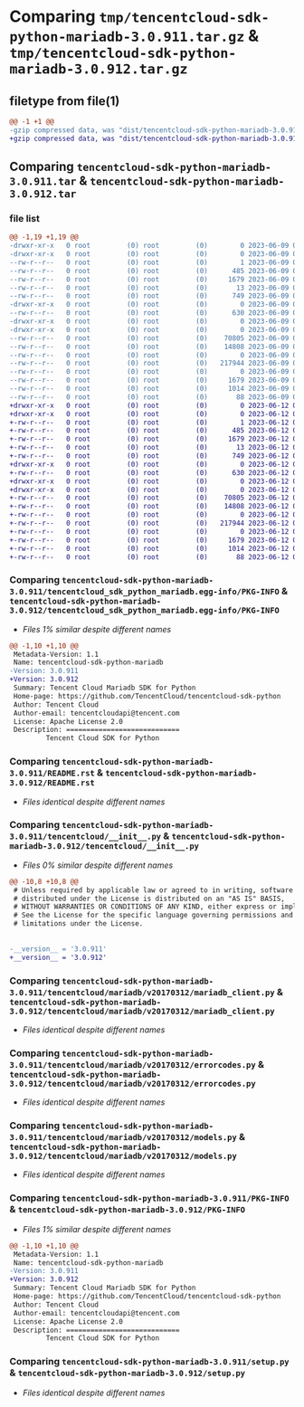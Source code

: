 # Comparing `tmp/tencentcloud-sdk-python-mariadb-3.0.911.tar.gz` & `tmp/tencentcloud-sdk-python-mariadb-3.0.912.tar.gz`

## filetype from file(1)

```diff
@@ -1 +1 @@
-gzip compressed data, was "dist/tencentcloud-sdk-python-mariadb-3.0.911.tar", last modified: Fri Jun  9 02:22:36 2023, max compression
+gzip compressed data, was "dist/tencentcloud-sdk-python-mariadb-3.0.912.tar", last modified: Mon Jun 12 03:07:13 2023, max compression
```

## Comparing `tencentcloud-sdk-python-mariadb-3.0.911.tar` & `tencentcloud-sdk-python-mariadb-3.0.912.tar`

### file list

```diff
@@ -1,19 +1,19 @@
-drwxr-xr-x   0 root         (0) root         (0)        0 2023-06-09 02:22:36.000000 tencentcloud-sdk-python-mariadb-3.0.911/
-drwxr-xr-x   0 root         (0) root         (0)        0 2023-06-09 02:22:36.000000 tencentcloud-sdk-python-mariadb-3.0.911/tencentcloud_sdk_python_mariadb.egg-info/
--rw-r--r--   0 root         (0) root         (0)        1 2023-06-09 02:22:36.000000 tencentcloud-sdk-python-mariadb-3.0.911/tencentcloud_sdk_python_mariadb.egg-info/dependency_links.txt
--rw-r--r--   0 root         (0) root         (0)      485 2023-06-09 02:22:36.000000 tencentcloud-sdk-python-mariadb-3.0.911/tencentcloud_sdk_python_mariadb.egg-info/SOURCES.txt
--rw-r--r--   0 root         (0) root         (0)     1679 2023-06-09 02:22:36.000000 tencentcloud-sdk-python-mariadb-3.0.911/tencentcloud_sdk_python_mariadb.egg-info/PKG-INFO
--rw-r--r--   0 root         (0) root         (0)       13 2023-06-09 02:22:36.000000 tencentcloud-sdk-python-mariadb-3.0.911/tencentcloud_sdk_python_mariadb.egg-info/top_level.txt
--rw-r--r--   0 root         (0) root         (0)      749 2023-06-09 02:22:36.000000 tencentcloud-sdk-python-mariadb-3.0.911/README.rst
-drwxr-xr-x   0 root         (0) root         (0)        0 2023-06-09 02:22:36.000000 tencentcloud-sdk-python-mariadb-3.0.911/tencentcloud/
--rw-r--r--   0 root         (0) root         (0)      630 2023-06-09 02:22:36.000000 tencentcloud-sdk-python-mariadb-3.0.911/tencentcloud/__init__.py
-drwxr-xr-x   0 root         (0) root         (0)        0 2023-06-09 02:22:36.000000 tencentcloud-sdk-python-mariadb-3.0.911/tencentcloud/mariadb/
-drwxr-xr-x   0 root         (0) root         (0)        0 2023-06-09 02:22:36.000000 tencentcloud-sdk-python-mariadb-3.0.911/tencentcloud/mariadb/v20170312/
--rw-r--r--   0 root         (0) root         (0)    70805 2023-06-09 02:22:36.000000 tencentcloud-sdk-python-mariadb-3.0.911/tencentcloud/mariadb/v20170312/mariadb_client.py
--rw-r--r--   0 root         (0) root         (0)    14808 2023-06-09 02:22:36.000000 tencentcloud-sdk-python-mariadb-3.0.911/tencentcloud/mariadb/v20170312/errorcodes.py
--rw-r--r--   0 root         (0) root         (0)        0 2023-06-09 02:22:36.000000 tencentcloud-sdk-python-mariadb-3.0.911/tencentcloud/mariadb/v20170312/__init__.py
--rw-r--r--   0 root         (0) root         (0)   217944 2023-06-09 02:22:36.000000 tencentcloud-sdk-python-mariadb-3.0.911/tencentcloud/mariadb/v20170312/models.py
--rw-r--r--   0 root         (0) root         (0)        0 2023-06-09 02:22:36.000000 tencentcloud-sdk-python-mariadb-3.0.911/tencentcloud/mariadb/__init__.py
--rw-r--r--   0 root         (0) root         (0)     1679 2023-06-09 02:22:36.000000 tencentcloud-sdk-python-mariadb-3.0.911/PKG-INFO
--rw-r--r--   0 root         (0) root         (0)     1014 2023-06-09 02:22:36.000000 tencentcloud-sdk-python-mariadb-3.0.911/setup.py
--rw-r--r--   0 root         (0) root         (0)       88 2023-06-09 02:22:36.000000 tencentcloud-sdk-python-mariadb-3.0.911/setup.cfg
+drwxr-xr-x   0 root         (0) root         (0)        0 2023-06-12 03:07:13.000000 tencentcloud-sdk-python-mariadb-3.0.912/
+drwxr-xr-x   0 root         (0) root         (0)        0 2023-06-12 03:07:13.000000 tencentcloud-sdk-python-mariadb-3.0.912/tencentcloud_sdk_python_mariadb.egg-info/
+-rw-r--r--   0 root         (0) root         (0)        1 2023-06-12 03:07:13.000000 tencentcloud-sdk-python-mariadb-3.0.912/tencentcloud_sdk_python_mariadb.egg-info/dependency_links.txt
+-rw-r--r--   0 root         (0) root         (0)      485 2023-06-12 03:07:13.000000 tencentcloud-sdk-python-mariadb-3.0.912/tencentcloud_sdk_python_mariadb.egg-info/SOURCES.txt
+-rw-r--r--   0 root         (0) root         (0)     1679 2023-06-12 03:07:13.000000 tencentcloud-sdk-python-mariadb-3.0.912/tencentcloud_sdk_python_mariadb.egg-info/PKG-INFO
+-rw-r--r--   0 root         (0) root         (0)       13 2023-06-12 03:07:13.000000 tencentcloud-sdk-python-mariadb-3.0.912/tencentcloud_sdk_python_mariadb.egg-info/top_level.txt
+-rw-r--r--   0 root         (0) root         (0)      749 2023-06-12 03:07:13.000000 tencentcloud-sdk-python-mariadb-3.0.912/README.rst
+drwxr-xr-x   0 root         (0) root         (0)        0 2023-06-12 03:07:13.000000 tencentcloud-sdk-python-mariadb-3.0.912/tencentcloud/
+-rw-r--r--   0 root         (0) root         (0)      630 2023-06-12 03:07:13.000000 tencentcloud-sdk-python-mariadb-3.0.912/tencentcloud/__init__.py
+drwxr-xr-x   0 root         (0) root         (0)        0 2023-06-12 03:07:13.000000 tencentcloud-sdk-python-mariadb-3.0.912/tencentcloud/mariadb/
+drwxr-xr-x   0 root         (0) root         (0)        0 2023-06-12 03:07:13.000000 tencentcloud-sdk-python-mariadb-3.0.912/tencentcloud/mariadb/v20170312/
+-rw-r--r--   0 root         (0) root         (0)    70805 2023-06-12 03:07:13.000000 tencentcloud-sdk-python-mariadb-3.0.912/tencentcloud/mariadb/v20170312/mariadb_client.py
+-rw-r--r--   0 root         (0) root         (0)    14808 2023-06-12 03:07:13.000000 tencentcloud-sdk-python-mariadb-3.0.912/tencentcloud/mariadb/v20170312/errorcodes.py
+-rw-r--r--   0 root         (0) root         (0)        0 2023-06-12 03:07:13.000000 tencentcloud-sdk-python-mariadb-3.0.912/tencentcloud/mariadb/v20170312/__init__.py
+-rw-r--r--   0 root         (0) root         (0)   217944 2023-06-12 03:07:13.000000 tencentcloud-sdk-python-mariadb-3.0.912/tencentcloud/mariadb/v20170312/models.py
+-rw-r--r--   0 root         (0) root         (0)        0 2023-06-12 03:07:13.000000 tencentcloud-sdk-python-mariadb-3.0.912/tencentcloud/mariadb/__init__.py
+-rw-r--r--   0 root         (0) root         (0)     1679 2023-06-12 03:07:13.000000 tencentcloud-sdk-python-mariadb-3.0.912/PKG-INFO
+-rw-r--r--   0 root         (0) root         (0)     1014 2023-06-12 03:07:13.000000 tencentcloud-sdk-python-mariadb-3.0.912/setup.py
+-rw-r--r--   0 root         (0) root         (0)       88 2023-06-12 03:07:13.000000 tencentcloud-sdk-python-mariadb-3.0.912/setup.cfg
```

### Comparing `tencentcloud-sdk-python-mariadb-3.0.911/tencentcloud_sdk_python_mariadb.egg-info/PKG-INFO` & `tencentcloud-sdk-python-mariadb-3.0.912/tencentcloud_sdk_python_mariadb.egg-info/PKG-INFO`

 * *Files 1% similar despite different names*

```diff
@@ -1,10 +1,10 @@
 Metadata-Version: 1.1
 Name: tencentcloud-sdk-python-mariadb
-Version: 3.0.911
+Version: 3.0.912
 Summary: Tencent Cloud Mariadb SDK for Python
 Home-page: https://github.com/TencentCloud/tencentcloud-sdk-python
 Author: Tencent Cloud
 Author-email: tencentcloudapi@tencent.com
 License: Apache License 2.0
 Description: ============================
         Tencent Cloud SDK for Python
```

### Comparing `tencentcloud-sdk-python-mariadb-3.0.911/README.rst` & `tencentcloud-sdk-python-mariadb-3.0.912/README.rst`

 * *Files identical despite different names*

### Comparing `tencentcloud-sdk-python-mariadb-3.0.911/tencentcloud/__init__.py` & `tencentcloud-sdk-python-mariadb-3.0.912/tencentcloud/__init__.py`

 * *Files 0% similar despite different names*

```diff
@@ -10,8 +10,8 @@
 # Unless required by applicable law or agreed to in writing, software
 # distributed under the License is distributed on an "AS IS" BASIS,
 # WITHOUT WARRANTIES OR CONDITIONS OF ANY KIND, either express or implied.
 # See the License for the specific language governing permissions and
 # limitations under the License.
 
 
-__version__ = '3.0.911'
+__version__ = '3.0.912'
```

### Comparing `tencentcloud-sdk-python-mariadb-3.0.911/tencentcloud/mariadb/v20170312/mariadb_client.py` & `tencentcloud-sdk-python-mariadb-3.0.912/tencentcloud/mariadb/v20170312/mariadb_client.py`

 * *Files identical despite different names*

### Comparing `tencentcloud-sdk-python-mariadb-3.0.911/tencentcloud/mariadb/v20170312/errorcodes.py` & `tencentcloud-sdk-python-mariadb-3.0.912/tencentcloud/mariadb/v20170312/errorcodes.py`

 * *Files identical despite different names*

### Comparing `tencentcloud-sdk-python-mariadb-3.0.911/tencentcloud/mariadb/v20170312/models.py` & `tencentcloud-sdk-python-mariadb-3.0.912/tencentcloud/mariadb/v20170312/models.py`

 * *Files identical despite different names*

### Comparing `tencentcloud-sdk-python-mariadb-3.0.911/PKG-INFO` & `tencentcloud-sdk-python-mariadb-3.0.912/PKG-INFO`

 * *Files 1% similar despite different names*

```diff
@@ -1,10 +1,10 @@
 Metadata-Version: 1.1
 Name: tencentcloud-sdk-python-mariadb
-Version: 3.0.911
+Version: 3.0.912
 Summary: Tencent Cloud Mariadb SDK for Python
 Home-page: https://github.com/TencentCloud/tencentcloud-sdk-python
 Author: Tencent Cloud
 Author-email: tencentcloudapi@tencent.com
 License: Apache License 2.0
 Description: ============================
         Tencent Cloud SDK for Python
```

### Comparing `tencentcloud-sdk-python-mariadb-3.0.911/setup.py` & `tencentcloud-sdk-python-mariadb-3.0.912/setup.py`

 * *Files identical despite different names*

